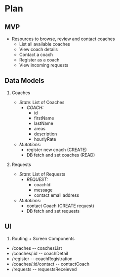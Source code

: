 # Plan


## MVP
* Resources to browse, review and contact coaches
  * List all available coaches
  * View coach details
  * Contact a coach
  * Register as a coach
  * View incoming requests
    
## Data Models

1. Coaches
   * _State_: List of Coaches
      * _COACH:_
        * id
        * firstName
        * lastName
        * areas
        * description
        * hourlyRate
    * _Mutations_:
      * register new coach (CREATE)
      * DB fetch and set coaches (READ)
      
   
2. Requests
    * _State_: List of Requests
      * _REQUEST:_
        * coachId
        * message
        * contact email address
    * _Mutations_:
      * contact Coach (CREATE request)
      * DB fetch and set requests
      
## UI

1. Routing + Screen Components
  * /coaches                      -- coachesList
  * /coaches/:id                  -- coachDetail
  * /register                     -- coachRegistration
  * /coaches/:id/contact          -- contactCoach
  * /requests                     -- requestsReceieved
  
